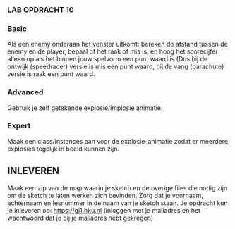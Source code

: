 ### LAB OPDRACHT 10

### Basic
Als een enemy onderaan het venster uitkomt: bereken de afstand tussen de enemy en de player, bepaal of het raak of mis is, en hoog het scorecijfer alleen op als het binnen jouw spelvorm een punt waard is (Dus bij de ontwijk (speedracer) versie is mis een punt waard, bij de vang (parachute) versie is raak een punt waard.

### Advanced
Gebruik je zelf getekende explosie/implosie animatie.

### Expert
Maak een class/instances aan voor de explosie-animatie zodat er meerdere explosies tegelijk in beeld kunnen zijn.

## INLEVEREN
Maak een zip van de map waarin je sketch en de overige files die nodig zijn om de sketch te laten werken zich bevinden. Zorg dat je voornaam, achternaam en lesnummer in de naam van je sketch staan. Je opdracht kun je inleveren op: https://gi1.hku.nl (inloggen met je mailadres en het wachtwoord dat je bij je mailadres hebt gekregen)